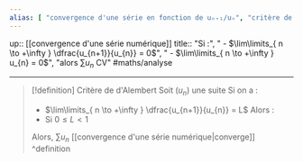 ```yaml
---
alias: [ "convergence d'une série en fonction de uₙ₊₁/uₙ", "critère de d'Alembert" ]
---
```

up:: [[convergence d'une série numérique]]
title:: "Si :", " - $\lim\limits_{ n \to +\infty } \dfrac{u_{n+1}}{u_{n}} = 0$", " - $\lim\limits_{ n \to +\infty } u_{n} = 0$", "alors $\sum\limits u_{n}$ CV"
#maths/analyse 

---

> [!definition] Critère de d'Alembert
> Soit $(u_{n})$ une suite
> Si on a :
>  - $\lim\limits_{ n \to +\infty } \dfrac{u_{n+1}}{u_{n}} = L$
> Alors :
>  - Si $0 \leq L < 1$
> 
> Alors, $\sum\limits u_{n}$ [[convergence d'une série numérique|converge]]
^definition

